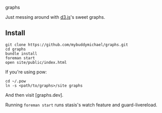 graphs

Just messing around with [d3.js](d3js.org)'s sweet graphs.

## Install

```shell
git clone https://github.com/mybuddymichael/graphs.git
cd graphs
bundle install
foreman start
open site/public/index.html
```

If you're using pow:

```shell
cd ~/.pow
ln -s <path/to/graphs>/site graphs
```

And then visit [graphs.dev].

Running `foreman start` runs stasis's watch feature and guard-livereload.
